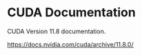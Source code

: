 # CUDA Documentation

CUDA Version 11.8 documentation.

https://docs.nvidia.com/cuda/archive/11.8.0/